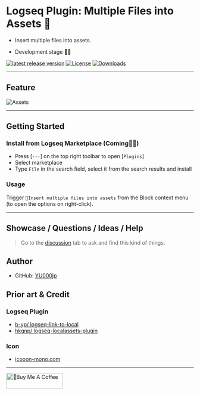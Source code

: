 # Logseq Plugin: Multiple Files into Assets 📂

- Insert multiple files into assets.

- Development stage 👷🚧

[![latest release version](https://img.shields.io/github/v/release/YU000jp/logseq-plugin-multiple-assets)](https://github.com/YU000jp/logseq-plugin-multiple-assets/releases)
[![License](https://img.shields.io/github/license/YU000jp/logseq-plugin-multiple-assets?color=blue)](https://github.com/YU000jp/logseq-plugin-multiple-assets/LICENSE)
[![Downloads](https://img.shields.io/github/downloads/YU000jp/logseq-plugin-multiple-assets/total.svg)](https://github.com/YU000jp/logseq-plugin-multiple-assets/releases)
<!-- Published 2023 -->

---

## Feature

![Assets](https://github.com/YU000jp/logseq-plugin-multiple-assets/assets/111847207/2015fc16-8ea0-407d-979b-035ca612f3b4)

---

## Getting Started

### Install from Logseq Marketplace (Coming👷🚧)

- Press [`---`] on the top right toolbar to open [`Plugins`]
- Select marketplace
- Type `File` in the search field, select it from the search results and install

### Usage

Trigger `💾Insert multiple files into assets` from the Block context menu (to open the options on right-click).

---

## Showcase / Questions / Ideas / Help

> Go to the [discussion](https://github.com/YU000jp/logseq-plugin-multiple-assets/discussions) tab to ask and find this kind of things.

## Author

- GitHub: [YU000jp](https://github.com/YU000jp)

## Prior art & Credit

### Logseq Plugin

- [b-yp/ logseq-link-to-local](https://github.com/b-yp/logseq-link-to-local/tree/dev)
- [hkgnp/ logseq-localassets-plugin](https://github.com/hkgnp/logseq-localassets-plugin)

### Icon

- [icooon-mono.com](https://icooon-mono.com/15427-%e3%83%95%e3%82%a9%e3%83%ab%e3%83%80%e3%82%a2%e3%82%a4%e3%82%b3%e3%83%b312/)

---

<a href="https://www.buymeacoffee.com/yu000japan" target="_blank"><img src="https://cdn.buymeacoffee.com/buttons/v2/default-violet.png" alt="🍌Buy Me A Coffee" style="height: 42px;width: 152px" ></a>
